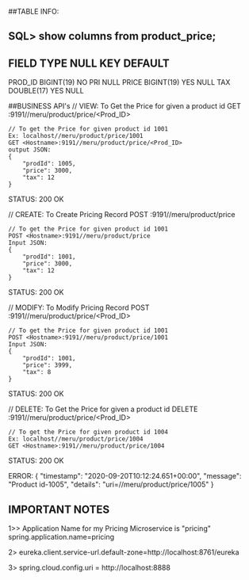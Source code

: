 ##TABLE INFO:

## SQL> show columns from product_price;
FIELD	TYPE		NULL	KEY	DEFAULT 
------------------------------------------------ 
PROD_ID	BIGINT(19)	NO	PRI	NULL
PRICE	BIGINT(19)	YES		NULL
TAX	DOUBLE(17)	YES		NULL


##BUSINESS API's
// VIEW: To Get the Price for given a product id
GET 	<Hostname>:9191//meru/product/price/<Prod_ID>

	// To get the Price for given product id 1001
	Ex: localhost//meru/product/price/1001
	GET <Hostname>:9191//meru/product/price/<Prod_ID>
	output JSON:
	{
		"prodId": 1005,
		"price": 3000,
		"tax": 12
	}
STATUS: 200 OK

// CREATE: To Create Pricing Record 
POST 	<Hostname>:9191//meru/product/price

	// To get the Price for given product id 1001
	POST <Hostname>:9191//meru/product/price
	Input JSON:
	{
		"prodId": 1001,
		"price": 3000,
		"tax": 12
	}
STATUS: 200 OK

// MODIFY: To Modify Pricing Record 
POST 	<Hostname>:9191//meru/product/price/<Prod_ID>

	// To get the Price for given product id 1001
	POST <Hostname>:9191//meru/product/price/1001
	Input JSON:
	{
		"prodId": 1001,
		"price": 3999,
		"tax": 8
	}
STATUS: 200 OK

// DELETE: To Get the Price for given a product id
DELETE 	<Hostname>:9191//meru/product/price/<Prod_ID>

	// To get the Price for given product id 1004
	Ex: localhost//meru/product/price/1004
	GET <Hostname>:9191//meru/product/price/1004
STATUS: 200 OK


ERROR:
{
    "timestamp": "2020-09-20T10:12:24.651+00:00",
    "message": "Product id-1005",
    "details": "uri=//meru/product/price/1005"
}

## IMPORTANT NOTES ###
1>> Application Name for my Pricing Microservice is "pricing"
   spring.application.name=pricing

2> eureka.client.service-url.default-zone=http://localhost:8761/eureka

3> spring.cloud.config.uri = http://localhost:8888


